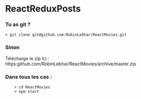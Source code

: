 # ReactReduxPosts

### Tu as git ? ###

```
> git clone git@github.com:RobinLebhar/ReactMovies.git

```

### Sinon ###

Télécharge le zip ici : https:github.com/RobinLebhar/ReactMovies/archive/master.zip
	
	
### Dans tous les cas : ###
```
	> cd ReactMovies
	> npm start
```
